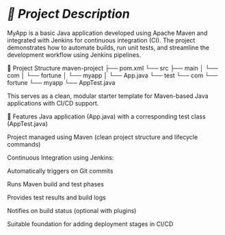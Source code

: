 # *📘 Project Description*

MyApp is a basic Java application developed using Apache Maven and integrated with Jenkins for continuous integration (CI). The project demonstrates how to automate builds, run unit tests, and streamline the development workflow using Jenkins pipelines.

📁 Project Structure
maven-project
├── pom.xml
└── src
    ├── main
    │   └── com
    │       └── fortune
    │           └── myapp
    │               └── App.java
    └── test
        └── com
            └── fortune
                └── myapp
                    └── AppTest.java


This serves as a clean, modular starter template for Maven-based Java applications with CI/CD support.

🧰 Features
Java application (App.java) with a corresponding test class (AppTest.java)

Project managed using Maven (clean project structure and lifecycle commands)

Continuous Integration using Jenkins:

Automatically triggers on Git commits

Runs Maven build and test phases

Provides test results and build logs

Notifies on build status (optional with plugins)

Suitable foundation for adding deployment stages in CI/CD


